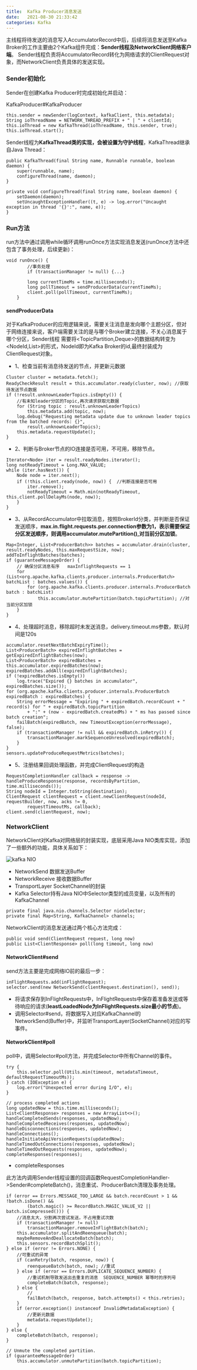 ```yaml
---
title:  Kafka Producer消息发送
date:   2021-08-30 21:33:42
categories: Kafka
---
```


主线程将待发送的消息写入AccumulatorRecord中后，后续将消息发送至Kafka Broker的工作主要由2个Kafka组件完成：**Sender线程及NetworkClient网络客户端**。
Sender线程负责将AccumulatorRecord转化为网络请求的ClientRequest对象，而NetworkClient负责具体的发送实现。


### Sender初始化

Sender在创建Kafka Producer时完成初始化并启动：

KafkaProducer#KafkaProducer

```
this.sender = newSender(logContext, kafkaClient, this.metadata);
String ioThreadName = NETWORK_THREAD_PREFIX + " | " + clientId;
this.ioThread = new KafkaThread(ioThreadName, this.sender, true);
this.ioThread.start();
```

Sender线程为**KafkaThread类的实现，会被设置为守护线程**，KafkaThread继承自Java Thread：

```
public KafkaThread(final String name, Runnable runnable, boolean daemon) {
    super(runnable, name);
    configureThread(name, daemon);
}

private void configureThread(final String name, boolean daemon) {
    setDaemon(daemon);
    setUncaughtExceptionHandler((t, e) -> log.error("Uncaught exception in thread '{}':", name, e));
}
```

### Run方法

run方法中通过调用while循环调用runOnce方法实现消息发送(runOnce方法中还包含了事务处理，后续更新)：

```
void runOnce() {
        //事务处理
        if (transactionManager != null) {...}

        long currentTimeMs = time.milliseconds();
        long pollTimeout = sendProducerData(currentTimeMs);
        client.poll(pollTimeout, currentTimeMs);
    }
```

#### sendProducerData

对于KafkaProducer的应用逻辑来说，需要关注消息是发向哪个主题分区，但对于网络连接来说，客户端需要关注的是与哪个Broker建立连接，不关心消息属于哪个分区，Sender线程
需要将<TopicPartition,Deque<ProducerBatch>>的数据结构转变为<NodeId,List<ProducerBatch>>的形式，NodeId即为Kafka Broker的id,最终封装成为ClientRequest对象。

* 1、检查当前有消息待发送的节点，并更新元数据

```
Cluster cluster = metadata.fetch(); 
ReadyCheckResult result = this.accumulator.ready(cluster, now); //获取待发送节点数据
if (!result.unknownLeaderTopics.isEmpty()) {
    //有未知leader分区的Topic,再次请求获取元数据
    for (String topic : result.unknownLeaderTopics)
        this.metadata.add(topic, now);
    log.debug("Requesting metadata update due to unknown leader topics from the batched records: {}",
        result.unknownLeaderTopics);
    this.metadata.requestUpdate();
}
```

* 2、判断与Broker节点的IO连接是否可用，不可用，移除节点。

```
Iterator<Node> iter = result.readyNodes.iterator();
long notReadyTimeout = Long.MAX_VALUE;
while (iter.hasNext()) {
    Node node = iter.next();
    if (!this.client.ready(node, now)) {  //判断连接是否可用
        iter.remove();
        notReadyTimeout = Math.min(notReadyTimeout, this.client.pollDelayMs(node, now));
    }
}
```

* 3、从RecordAccumulator中拉取消息，按照BrokerId分类，并判断是否保证发送顺序，**max.in.flight.requests.per.connection参数为1，表示需要保证分区发送顺序，则调用accumulator.mutePartition(),对当前分区加锁**。

```
Map<Integer, List<ProducerBatch>> batches = accumulator.drain(cluster, result.readyNodes, this.maxRequestSize, now);
addToInflightBatches(batches);
if (guaranteeMessageOrder) {
    // 确保分区消息有序   maxInflightRequests == 1
    for (List<org.apache.kafka.clients.producer.internals.ProducerBatch> batchList : batches.values()) {
        for (org.apache.kafka.clients.producer.internals.ProducerBatch batch : batchList)
            this.accumulator.mutePartition(batch.topicPartition); //对当前分区加锁
    }
}
```

* 4、处理超时消息，移除超时未发送消息，delivery.timeout.ms参数，默认时间是120s

```
accumulator.resetNextBatchExpiryTime();
List<ProducerBatch> expiredInflightBatches = getExpiredInflightBatches(now);
List<ProducerBatch> expiredBatches = this.accumulator.expiredBatches(now);
expiredBatches.addAll(expiredInflightBatches);
if (!expiredBatches.isEmpty())
    log.trace("Expired {} batches in accumulator", expiredBatches.size());
for (org.apache.kafka.clients.producer.internals.ProducerBatch expiredBatch : expiredBatches) {
    String errorMessage = "Expiring " + expiredBatch.recordCount + " record(s) for " + expiredBatch.topicPartition
        + ":" + (now - expiredBatch.createdMs) + " ms has passed since batch creation";
    failBatch(expiredBatch, new TimeoutException(errorMessage), false);
    if (transactionManager != null && expiredBatch.inRetry()) {
        transactionManager.markSequenceUnresolved(expiredBatch);
    }
}
sensors.updateProduceRequestMetrics(batches);
```

* 5、注册结果回调处理函数，并完成ClientRequest的构造

```
RequestCompletionHandler callback = response -> handleProduceResponse(response, recordsByPartition, time.milliseconds());
String nodeId = Integer.toString(destination);
ClientRequest clientRequest = client.newClientRequest(nodeId, requestBuilder, now, acks != 0,
        requestTimeoutMs, callback);
client.send(clientRequest, now);
```

### NetworkClient

NetworkClient对Kafka对网络层的封装实现，底层采用Java NIO类库实现，添加了一些额外的功能，具体关系如下：

![kafka NIO](https://raw.githubusercontent.com/GuanN1ng/diagrams/main/com.guann1n9.diagrams/kakfa/networkclient.png)


* NetworkSend 数据发送Buffer
* NetworkReceive 接收数据Buffer
* TransportLayer  SocketChannel的封装
* Kafka Selector持有Java NIO中Selector类型的成员变量，以及所有的KafkaChannel

```
private final java.nio.channels.Selector nioSelector;
private final Map<String, KafkaChannel> channels;
```

NetworkClient的消息发送通过两个核心方法完成：

```
public void send(ClientRequest request, long now)
public List<ClientResponse> poll(long timeout, long now)
```

#### NetworkClient#send

send方法主要是完成网络IO前的最后一步：

```
inFlightRequests.add(inFlightRequest);
selector.send(new NetworkSend(clientRequest.destination(), send));
```

* 将请求保存到InFlightRequests中，InFlightRequests中保存着准备发送或等待响应的请求(**leastLoadedNode为InFlightRequests.size最小的节点**)。
* 调用Selector#send，将数据写入对应KafkaChannel的NetworkSend(Buffer)中，并监听TransportLayer(SocketChannel)对应的写事件。

#### NetworkClient#poll

poll中，调用Selector#poll方法，并完成Selector中所有Channel的事件。

```
try {
    this.selector.poll(Utils.min(timeout, metadataTimeout, defaultRequestTimeoutMs));
} catch (IOException e) {
    log.error("Unexpected error during I/O", e);
}

// process completed actions
long updatedNow = this.time.milliseconds();
List<ClientResponse> responses = new ArrayList<>();
handleCompletedSends(responses, updatedNow);
handleCompletedReceives(responses, updatedNow);
handleDisconnections(responses, updatedNow);
handleConnections();
handleInitiateApiVersionRequests(updatedNow);
handleTimedOutConnections(responses, updatedNow);
handleTimedOutRequests(responses, updatedNow);
completeResponses(responses);
```


* completeResponses

此方法内调用Sender线程设置的回调函数RequestCompletionHandler->Sender#completeBatch()，消息重试、ProducerBatch清理及事务处理。

```
if (error == Errors.MESSAGE_TOO_LARGE && batch.recordCount > 1 && !batch.isDone() &&
        (batch.magic() >= RecordBatch.MAGIC_VALUE_V2 || batch.isCompressed())) {
    //消息太大，分割再次尝试发送，不占用重试次数
    if (transactionManager != null)
        transactionManager.removeInFlightBatch(batch);
    this.accumulator.splitAndReenqueue(batch);
    maybeRemoveAndDeallocateBatch(batch);
    this.sensors.recordBatchSplit();
} else if (error != Errors.NONE) {
    //可重试的异常
    if (canRetry(batch, response, now)) {
        reenqueueBatch(batch, now); //重试
    } else if (error == Errors.DUPLICATE_SEQUENCE_NUMBER) {
        //重试机制导致发送出去重复的消息  SEQUENCE_NUMBER 幂等时的序列号
        completeBatch(batch, response);
    } else {
        //
        failBatch(batch, response, batch.attempts() < this.retries);
    }
    if (error.exception() instanceof InvalidMetadataException) {
        //更新元数据
        metadata.requestUpdate();
    }
} else {
    completeBatch(batch, response);
}

// Unmute the completed partition.
if (guaranteeMessageOrder)
    this.accumulator.unmutePartition(batch.topicPartition);

```